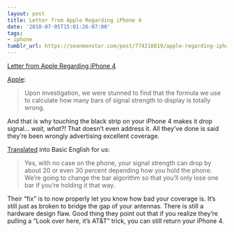 ```yaml
---
layout: post
title: Letter from Apple Regarding iPhone 4
date: '2010-07-05T15:01:26-07:00'
tags:
- iphone
tumblr_url: https://seanmonstar.com/post/774218819/apple-regarding-iphone-4
---
```

[Letter from Apple Regarding iPhone 4](http://latimesblogs.latimes.com/technology/2010/07/iphone-bars.html)  

[Apple](http://www.apple.com/pr/library/2010/07/02appleletter.html):

> Upon investigation, we were stunned to find that the formula we use to calculate how many bars of signal strength to display is totally wrong.

And that is why touching the black strip on your iPhone 4 makes it drop signal… _wait, what?!_ That doesn’t even address it. All they’ve done is said they’re been wrongly advertising excellent coverage.

[Translated](http://daringfireball.net/2010/07/translation_iphone_4) into Basic English for us:

> Yes, with no case on the phone, your signal strength can drop by about 20 or even 30 percent depending how you hold the phone. We’re going to change the bar algorithm so that you’ll only lose one bar if you’re holding it that way.

Their “fix” is to now properly let you know how bad your coverage is. It’s still just as broken to bridge the gap of your antennas. There is still a hardware design flaw. Good thing they point out that if you realize they’re pulling a “Look over here, it’s AT&T” trick, you can still return your iPhone 4.

